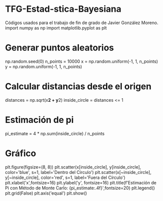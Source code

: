 # TFG-Estad-stica-Bayesiana
Códigos usados para el trabajo de fin de grado de Javier González Moreno.
import numpy as np
import matplotlib.pyplot as plt

# Generar puntos aleatorios
np.random.seed(0)
n_points = 10000
x = np.random.uniform(-1, 1, n_points)
y = np.random.uniform(-1, 1, n_points)

# Calcular distancias desde el origen
distances = np.sqrt(x**2 + y**2)
inside_circle = distances <= 1

# Estimación de pi
pi_estimate = 4 * np.sum(inside_circle) / n_points

# Gráfico
plt.figure(figsize=(8, 8))
plt.scatter(x[inside_circle], y[inside_circle], color='blue', s=1, label='Dentro del Círculo')
plt.scatter(x[~inside_circle], y[~inside_circle], color='red', s=1, label='Fuera del Círculo')
plt.xlabel('x',fontsize=16)
plt.ylabel('y', fontsize=16)
plt.title(f'Estimación de Pi con Método de Monte Carlo: {pi_estimate:.4f}',fontsize=20)
plt.legend()
plt.grid(False)
plt.axis('equal')
plt.show()
